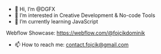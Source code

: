 - 👋 Hi, I’m @DGFX
- 👀 I’m interested in Creative Development & No-code Tools
- 🌱 I’m currently learning JavaScript

Webflow Showcase: https://webflow.com/@fojcikdominik

- 📫 How to reach me: contact.fojcik@gmail.com

<!---
DGFX/DGFX is a ✨ special ✨ repository because its `README.md` (this file) appears on your GitHub profile.
You can click the Preview link to take a look at your changes.
--->
